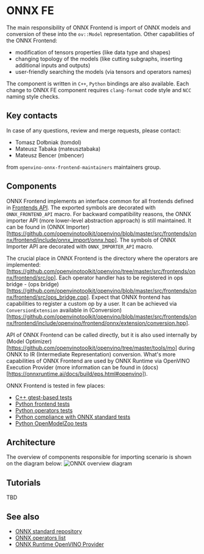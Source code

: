 # ONNX FE

The main responsibility of ONNX Frontend is import of ONNX models and conversion of these into the `ov::Model` representation. 
Other capabilities of the ONNX Frontend:
* modification of tensors properties (like data type and shapes)
* changing topology of the models (like cutting subgraphs, inserting additional inputs and outputs)
* user-friendly searching the models (via tensors and operators names)

The component is written in `C++`, `Python` bindings are also available.
Each change to ONNX FE component requires `clang-format` code style and `NCC` naming style checks.


## Key contacts

In case of any questions, review and merge requests, please contact:
* Tomasz Dołbniak (tomdol)
* Mateusz Tabaka (mateusztabaka)
* Mateusz Bencer (mbencer)

from `openvino-onnx-frontend-maintainers` maintainers group.


## Components

ONNX Frontend implements an interface common for all frontends defined in [Frontends API](https://github.com/openvinotoolkit/openvino/tree/master/src/frontends/common/include/openvino/frontend).
The exported symbols are decorated with `ONNX_FRONTEND_API` macro.
For backward compatibility reasons, the ONNX importer API (more lower-level abstraction approach) is still maintained. It can be found in (ONNX Importer)[https://github.com/openvinotoolkit/openvino/blob/master/src/frontends/onnx/frontend/include/onnx_import/onnx.hpp]. The symbols of ONNX Importer API are decorated with `ONNX_IMPORTER_API` macro.

The crucial place in ONNX Frontend is the directory where the operators are implemented:[https://github.com/openvinotoolkit/openvino/tree/master/src/frontends/onnx/frontend/src/op]. Each operator handler has to be registered in ops bridge - (ops bridge)[https://github.com/openvinotoolkit/openvino/blob/master/src/frontends/onnx/frontend/src/ops_bridge.cpp]. Expect that ONNX frontend has capabilities to register a custom op by a user. It can be achieved via `ConversionExtension` available in (Conversion)[https://github.com/openvinotoolkit/openvino/blob/master/src/frontends/onnx/frontend/include/openvino/frontend/onnx/extension/conversion.hpp].

API of ONNX Frontend can be called directly, but it is also used internally by (Model Optimizer)[https://github.com/openvinotoolkit/openvino/tree/master/tools/mo] during ONNX to IR (Intermediate Representation) conversion. What's more capabilities of ONNX Frontend are used by ONNX Runtime via OpenVINO Execution Provider (more information can be found in (docs)[https://onnxruntime.ai/docs/build/eps.html#openvino]).

ONNX Frontend is tested in few places:
- [C++ gtest-based tests](https://github.com/openvinotoolkit/openvino/tree/master/src/frontends/onnx/tests)
- [Python frontend tests](https://github.com/openvinotoolkit/openvino/tree/master/src/bindings/python/tests/test_frontend)
- [Python operators tests](https://github.com/openvinotoolkit/openvino/tree/master/src/bindings/python/tests/test_onnx)
- [Python compliance with ONNX standard tests](https://github.com/openvinotoolkit/openvino/blob/master/src/bindings/python/tests/test_onnx/test_backend.py)
- [Python OpenModelZoo tests](https://github.com/openvinotoolkit/openvino/blob/master/src/bindings/python/tests/test_onnx/test_zoo_models.py)


## Architecture
The overview of components responsible for importing scenario is shown on the diagram below:
![ONNX overview diagram](docs/img/onnx_fe_overview.png)


## Tutorials
TBD


## See also

 * [ONNX standard repository](https://github.com/onnx/onnx)
 * [ONNX operators list](https://github.com/onnx/onnx/blob/main/docs/Operators.md)
 * [ONNX Runtime OpenVINO Provider](https://github.com/microsoft/onnxruntime/tree/main/onnxruntime/core/providers/openvino)
